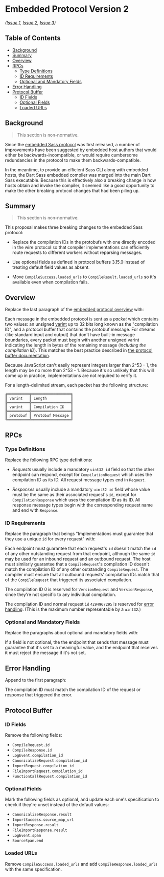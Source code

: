 # Embedded Protocol Version 2

*([Issue 1](https://github.com/sass/sass/issues/3579),
[Issue 2](https://github.com/sass/sass/issues/3575),
[Issue 3](https://github.com/sass/sass/issues/3577))*

## Table of Contents

* [Background](#background)
* [Summary](#summary)
* [Overview](#overview)
* [RPCs](#rpcs)
  * [Type Definitions](#type-definitions)
  * [ID Requirements](#id-requirements)
  * [Optional and Mandatory Fields](#optional-and-mandatory-fields)
* [Error Handling](#error-handling)
* [Protocol Buffer](#protocol-buffer)
  * [ID Fields](#id-fields)
  * [Optional Fields](#optional-fields)
  * [Loaded URLs](#loaded-urls)

## Background

> This section is non-normative.

Since the [embedded Sass protocol] was first released, a number of improvements
have been suggested by embedded host authors that would either be
backwards-incompatible, or would require cumbersome redundancies in the protocol
to make them backwards-compatible.

[embedded Sass protocol]: ../spec/embedded-protocol.md

In the meantime, to provide an efficient Sass CLI along with embedded hosts, the
Dart Sass embedded compiler was merged into the main Dart Sass executable.
Because this is effectively also a breaking change in how hosts obtain and
invoke the compiler, it seemed like a good opportunity to make the other
breaking protocol changes that had been piling up.

## Summary

> This section is non-normative.

This proposal makes three breaking changes to the embedded Sass protocol:

* Replace the compilation IDs in the protobufs with one directly encoded in the
  wire protocol so that compiler implementations can efficiently route requests
  to different workers without reparsing messages.

* Use optional fields as defined in protocol buffers 3.15.0 instead of treating
  default field values as absent.

* Move `CompileSuccess.loaded_urls` to `CompileResult.loaded_urls` so it's
  available even when compilation fails.

## Overview

Replace the last paragraph of the [embedded protocol overview] with:

[embedded protocol overview]: ../spec/embedded-protocol.md#overview

Each message in the embedded protocol is sent as a _packet_ which contains two
values: an unsigned [varint] up to 32 bits long known as the "compilation ID",
and a protocol buffer that contains the protobuf message. For streams (like
standard input and output) that don't have built-in message boundaries, every
packet must begin with another unsigned varint indicating the length in bytes of
the remaining message (_including the compilation ID_). This matches the best
practice described in [the protocol buffer documentation].

Because JavaScript can't easily represent integers larger than 2^53 - 1, the
length may be no more than 2^53 - 1. Because it's so unlikely that this will
come up in practice, implementations are not required to verify it.

[varint]: https://developers.google.com/protocol-buffers/docs/encoding#varints
[the protocol buffer documentation]: https://developers.google.com/protocol-buffers/docs/techniques#streaming

For a length-delimited stream, each packet has the following structure:

```
╔══════════╦══════════════════╗
║ varint   ║ Length           ║
╠══════════╬══════════════════╣
║ varint   ║ Compilation ID   ║
╠══════════╬══════════════════╣
║ protobuf ║ Protobuf Message ║
╚══════════╩══════════════════╝
```

## RPCs

### Type Definitions

Replace the following RPC type definitions:

* *Requests* usually include a mandatory `uint32 id` field so that the other
  endpoint can respond, except for `CompilationRequest` which uses the
  compilation ID as its ID. All request message types end in `Request`.

* *Responses* usually include a mandatory `uint32 id` field whose value must be
  the same as their associated request's `id`, except for `CompilationResponse`
  which uses the compilation ID as its ID. All response message types begin with
  the corresponding request name and end with `Response`.

### ID Requirements

Replace the paragraph that beings "Implementations must guarantee that they use
a unique `id` for every request" with:

Each endpoint must guarantee that each request's `id` doesn't match the `id` of
any other outstanding request from that endpoint, although the same `id` may be
used for an inbound request and an outbound request. The host must similarly
guarantee that a `CompileRequest`'s compilation ID doesn't match the compilation
ID of any other outstanding `CompileRequest`. The compiler must ensure that all
outbound requests' compilation IDs match that of the `CompileRequest` that
triggered its associated compilation.

The compilation ID 0 is reserved for `VersionRequest` and `VersionResponse`,
since they're not specific to any individual compilation.

The compilation ID and normal request `id` `4294967295` is reserved for [error
handling]. (This is the maximum number representable by a `uint32`.)

[error handling]: #error-handling

### Optional and Mandatory Fields

Replace the paragraphs about optional and mandatory fields with:

If a field is not optional, the the endpoint that sends that message must
guarantee that it's set to a meaningful value, and the endpoint that receives it
must reject the message if it's not set.

## Error Handling

Append to the first paragraph:

The compilation ID must match the compilation ID of the request or response that
triggered the error.

## Protocol Buffer

### ID Fields

Remove the following fields:

* `CompileRequest.id`
* `CompileResponse.id`
* `LogEvent.compilation_id`
* `CanonicalizeRequest.compilation_id`
* `ImportRequest.compilation_id`
* `FileImportRequest.compilation_id`
* `FunctionCallRequest.compilation_id`

### Optional Fields

Mark the following fields as optional, and update each one's specification to
check if they're unset instead of the default values:

* `CanonicalizeResponse.result`
* `ImportSuccess.source_map_url`
* `ImportResponse.result`
* `FileImportResponse.result`
* `LogEvent.span`
* `SourceSpan.end`

### Loaded URLs

Remove `CompileSuccess.loaded_urls` and add `CompileResponse.loaded_urls` with
the same specification.
